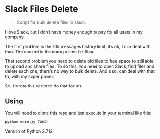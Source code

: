 # Slack Files Delete
> Script for bulk delete files in slack.

I love Slack, but I don’t have money enough to pay for all users in my company.

The first problem is the 10k messages history limit, it’s ok, I can deal with that. The second is the storage limit for files.

That second problem you need to delete old files to free space to still able to upload and share files. To do this, you need to open Slack, find files and delete each one, there’s no way to bulk delete. And s so, can deal with that to, with my super power.

So, I wrote this script to do that for me.

## Using

You will need to clone this repo and just execute in your terminal like this:

````bash
python main.py TOKEN
````

Version of Python 2.7.12